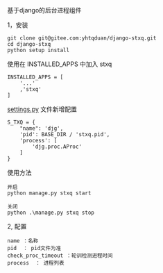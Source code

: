 基于django的后台进程组件<br>

1，安装
```
git clone git@gitee.com:yhtqduan/django-stxq.git
cd django-stxq
python setup install
```

使用在 INSTALLED_APPS 中加入 stxq
```
INSTALLED_APPS = [
    '...'
    ,'stxq'
]
```
[settings.py](djg%2Fsettings.py) 文件新增配置
```
S_TXQ = {
    "name": 'djg',
    'pid': BASE_DIR / 'stxq.pid',
    'process': [
        'djg.proc.AProc'
    ]
}
```

使用方法
```
开启
python manage.py stxq start

关闭
python .\manage.py stxq stop
```


2, 配置
```
name ：名称
pid  ： pid文件为准
check_proc_timeout ：轮训检测进程时间
process  ： 进程列表
```

